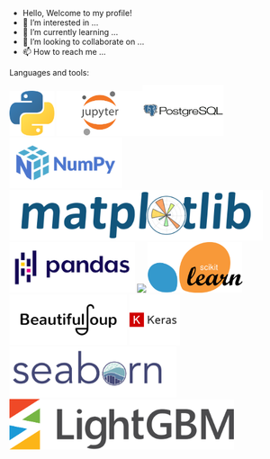 - Hello, Welcome to my profile! 
- 👀 I’m interested in ...
- 🌱 I’m currently learning ...
- 💞️ I’m looking to collaborate on ...
- 📫 How to reach me ...

Languages and tools: 

<img src="python_logo.png" height = 80> <img src="jupyter_logo.png" height = 80><img src="postgre_logo.png" height = 90> <img src="numpy_logo.png" height = 90> <img src="matplot_logo.png" height = 90> <img src="Pandas_logo.png" height = 90> <img src="scipy_logo.png" height = 90> <img src="scikit_logo.png" height = 90> <img src="beutiful_soup_logo.png" height = 90> <img src="keras.png" height = 90> <img src="seaborn_logo.png" height = 90> <img src="light_gbm_logo.png" height = 90> 
